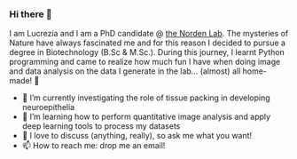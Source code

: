 ### Hi there 👋



I am Lucrezia and I am a PhD candidate @ [the Norden Lab][websitelab]. The mysteries of Nature have always fascinated me and for this reason I decided to pursue a degree in Biotechnology (B.Sc & M.Sc.). During this journey, I learnt Python programming and came to realize how much fun I have when doing image and data analysis on the data I generate in the lab... (almost) all home-made! 🌱

- 🔭  I’m currently investigating the role of tissue packing in developing neuroepithelia 
- 🌱  I’m learning how to perform quantitative image analysis and apply deep learning tools to process my datasets
- 💬  I love to discuss (anything, really), so ask me what you want! 
- 📫  How to reach me: drop me an email!

[websitelab]: https://gulbenkian.pt/ciencia/research-groups/cnorden/
